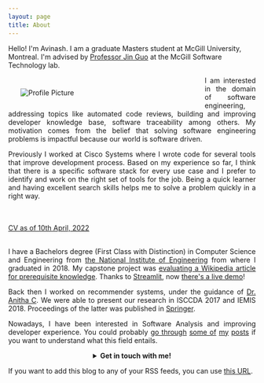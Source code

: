 ```yaml
---
layout: page
title: About
---
```

<section class="posts">
Hello! I'm Avinash. I am a graduate Masters student at McGill University, Montreal. I'm advised by <a href="https://www.cs.mcgill.ca/~jguo/">Professor Jin Guo</a> at the McGill Software Technology lab.


<div style="text-align: justify;">
<img alt="Profile Picture" src="{{site.baseurl}}/assets/images/avinashbhat_image.png" style="float:left;width:350px;padding:25px;"/>

I am interested in the domain of software engineering, addressing topics like automated code reviews, building and improving developer knowledge base, software traceability among others. My motivation comes from the belief that solving software engineering problems is impactful because our world is software driven.

Previously I worked at Cisco Systems where I wrote code for several tools that improve development process. Based on my experience so far, I think that there is a specific software stack for every use case and I prefer to identify and work on the right set of tools for the job. Being a quick learner and having excellent search skills helps me to solve a problem quickly in a right way.

<!-- Check out my <a href="{{site.baseurl}}/now">NOW</a> page . -->
<br><br>
<a href="https://drive.google.com/file/d/1IMM6NPZQRA5wDkuCJ3WbnmZckrNU5tEn/view?usp=sharing">
CV as of 10th April, 2022
</a>
<br><br>


<p>I have a Bachelors degree (First Class with Distinction) in Computer Science and Engineering from <a href="https://nie.ac.in/">the National Institute of Engineering</a> from where I graduated in 2018. My capstone project was <a href="https://github.com/avinashbhat/wikicontext">evaluating a Wikipedia article for  prerequisite knowledge</a>. Thanks to <a href="https://www.streamlit.io/">Streamlit</a>, now <a href="https://share.streamlit.io/avinashbhat/wikicontext-v2/main"> there's a live demo</a>!</p>

<p>Back then I worked on recommender systems, under the guidance of <a href="https://scholar.google.co.in/citations?user=4goUOJsAAAAJ&hl=en">Dr. Anitha C</a>. We were able to present our research in ISCCDA 2017 and IEMIS 2018. Proceedings of the latter was published in <a href="https://link.springer.com/chapter/10.1007/978-981-13-1498-8_8">Springer</a>.</p>

<p>Nowadays, I have been interested in Software Analysis and improving developer experience. You could probably <a href="{{site.baseurl}}/2020/12/18/szz">go through</a> <a href="{{site.baseurl}}/2020/10/07/deepdelta">some of</a> <a href="{{site.baseurl}}/2020/10/04/contributor-feedback-on-usability">my</a> <a href="{{site.baseurl}}/2020/09/28/using-argumentation-models-to-model-issue-threads">posts</a> if you want to understand what this field entails.</p>

<details class=accordion style="text-align: center;">
<summary class="accordian-content" style="font-weight: bold;">
Get in touch with me!
</summary>
<br>
    <a href="https://www.linkedin.com/in/avinbhat/"><img alt="linkedin" src="/assets/images/icons/linkedin.png" style="padding:1rem;"></a>
    <a href="mailto:avinashbhatneelavar@gmail.com"><img alt="mail" src="/assets/images/icons/google.png" style="padding:1rem;"></a>
    <a href="https://www.instagram.com/aviinashbhat/"><img alt="instagram" src="/assets/images/icons/instagram.png" style="padding:1rem;"></a>
    <a href="https://github.com/avinashbhat"><img alt="github" src="/assets/images/icons/github.png" style="padding:1rem;"></a>
    <a href="https://twitter.com/aviinashbhat"><img alt="twitter" src="/assets/images/icons/twitter.png" style="padding:1rem;"></a>
    <a href="https://open.spotify.com/playlist/5QbrmRf0QKJq8HSJOefa61?si=BC4H91R3RQGrb7Hk_2Vunw"><img alt="spotify" src="/assets/images/icons/spotify.png" style="padding:1rem;"></a>
    <a href="https://join.skype.com/invite/gC8yesJPWejP"><img alt="skype" src="/assets/images/icons/skype.png" style="padding:1rem;"></a>   
</details>

<p>If you want to add this blog to any of your RSS feeds, you can use <a href="{{ site.url }}{{ site.baseurl }}/atom.xml">this URL</a>.</p>
</div>
</section>